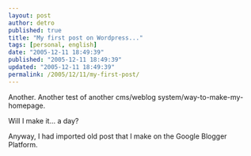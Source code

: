```yaml
---
layout: post
author: detro
published: true
title: "My first post on Wordpress..."
tags: [personal, english]
date: "2005-12-11 18:49:39"
published: "2005-12-11 18:49:39"
updated: "2005-12-11 18:49:39"
permalink: /2005/12/11/my-first-post/
---
```


Another.
Another test of another cms/weblog system/way-to-make-my-homepage.

Will I make it... a day?

Anyway, I had imported old post that I make on the Google Blogger Platform.
